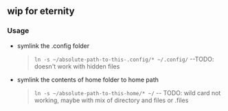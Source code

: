 ## wip for eternity

### Usage

- symlink the .config folder
  > `ln -s ~/absolute-path-to-this-.config/* ~/.config/` --TODO: doesn't work with hidden files
- symlink the contents of home folder to home path
  > `ln -s ~/absolute-path-to-this-home/* ~/` -- TODO: wild card not working, maybe with mix of directory and files or .files
